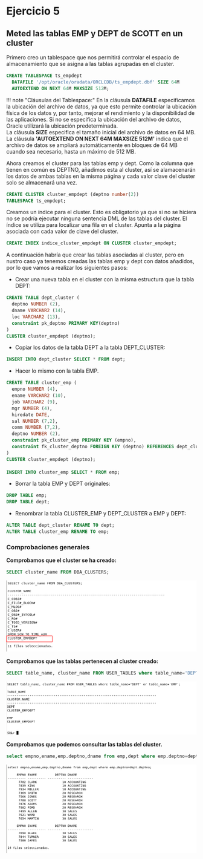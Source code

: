 # Ejercicio 5

## Meted las tablas EMP y DEPT de SCOTT en un cluster

Primero creo un tablespace que nos permitirá controlar el espacio de almacenamiento que se asigna a las tablas agrupadas en el cluster.

```sql
CREATE TABLESPACE ts_empdept
  DATAFILE '/opt/oracle/oradata/ORCLCDB/ts_empdept.dbf' SIZE 64M
  AUTOEXTEND ON NEXT 64M MAXSIZE 512M;
```

!!! note "Cláusulas del Tablespace:"
    En la cláusula **DATAFILE** especificamos la ubicación del archivo de datos, ya que esto permite controlar la ubicación física de los datos y, por tanto, mejorar el rendimiento y la disponibilidad de las aplicaciones. Si no se especifica la ubicación del archivo de datos, Oracle utilizará la ubicación predeterminada.  
    La cláusula **SIZE** especifica el tamaño inicial del archivo de datos en 64 MB.  
    La cláusula **'AUTOEXTEND ON NEXT 64M MAXSIZE 512M'** indica que el archivo de datos se ampliará automáticamente en bloques de 64 MB cuando sea necesario, hasta un máximo de 512 MB.

Ahora creamos el cluster para las tablas emp y dept. Como la columna que tienen en común es DEPTNO, añadimos esta al cluster, así se alamacenarán los datos de ambas tablas en la misma página y cada valor clave del cluster solo se almacenará una vez.

```sql
CREATE CLUSTER cluster_empdept (deptno number(2))
TABLESPACE ts_empdept;
```

Creamos un índice para el cluster. Esto es obligatorio ya que si no se hiciera no se podría ejecutar ninguna sentencia DML de las tablas del cluster. El índice se utiliza para localizar una fila en el cluster. Apunta a la página asociada con cada valor de clave del cluster.

```sql
CREATE INDEX indice_cluster_empdept ON CLUSTER cluster_empdept;
```

A continuación habría que crear las tablas asociadas al cluster, pero en nustro caso ya tenemos creadas las tablas emp y dept con datos añadidos, por lo que vamos a realizar los siguientes pasos:

- Crear una nueva tabla en el cluster con la misma estructura que la tabla DEPT:

```sql
CREATE TABLE dept_cluster (
  deptno NUMBER (2),
  dname VARCHAR2 (14),
  loc VARCHAR2 (13),
  constraint pk_deptno PRIMARY KEY(deptno)
)
CLUSTER cluster_empdept (deptno);
```

- Copiar los datos de la tabla DEPT a la tabla DEPT_CLUSTER:

```sql
INSERT INTO dept_cluster SELECT * FROM dept;
```

- Hacer lo mismo con la tabla EMP.

```sql
CREATE TABLE cluster_emp (
  empno NUMBER (4),
  ename VARCHAR2 (10),
  job VARCHAR2 (9),
  mgr NUMBER (4),
  hiredate DATE,
  sal NUMBER (7,2),
  comm NUMBER (7,2),
  deptno NUMBER (2),
  constraint pk_cluster_emp PRIMARY KEY (empno),
  constraint fk_cluster_deptno FOREIGN KEY (deptno) REFERENCES dept_cluster (deptno)
)
CLUSTER cluster_empdept (deptno);

INSERT INTO cluster_emp SELECT * FROM emp;
```

- Borrar la tabla EMP y DEPT originales:

```sql
DROP TABLE emp;
DROP TABLE dept;
```

- Renombrar la tabla CLUSTER_EMP y DEPT_CLUSTER a EMP y DEPT:

```sql
ALTER TABLE dept_cluster RENAME TO dept;
ALTER TABLE cluster_emp RENAME TO emp;
```

### Comprobaciones generales

**Comprobamos que el cluster se ha creado:**

```sql
SELECT cluster_name FROM DBA_CLUSTERS;
```

![cluster](/img/capturas-arantxa/96.png)

**Comprobamos que las tablas pertenecen al cluster creado:**

```sql
SELECT table_name, cluster_name FROM USER_TABLES where table_name='DEPT' or table_name='EMP';
```

![cluster2](/img/capturas-arantxa/97.png)

**Comprobamos que podemos consultar las tablas del cluster.**

```sql
select empno,ename,emp.deptno,dname from emp,dept where emp.deptno=dept.deptno;
```

![cluster3](/img/capturas-arantxa/98.png)
